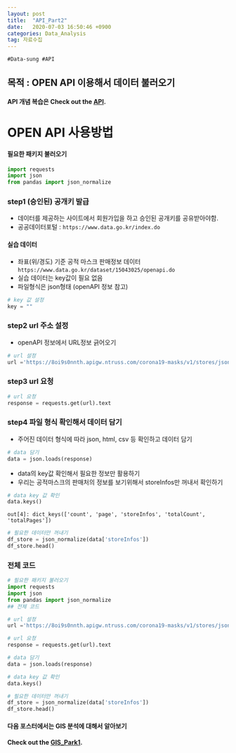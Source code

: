 ```yaml
---
layout: post
title:  "API_Part2"
date:   2020-07-03 16:50:46 +0900
categories: Data_Analysis
tag: 자료수집
---
```


`#Data-sung #API`

목적 : OPEN API 이용해서 데이터 불러오기 
---

#### API 개념 복습은 Check out the [API][A].

OPEN API 사용방법
===

#### 필요한 패키지 불러오기

```python
import requests
import json
from pandas import json_normalize
```
### step1  (승인된) 공개키 발급
  - 데이터를 제공하는 사이트에서 회원가입을 하고 승인된 공개키를 공유받아야함. 
  - 공공데이터포털 : `https://www.data.go.kr/index.do`

#### 실습 데이터 
- 좌표(위/경도) 기준 공적 마스크 판매정보 데이터
    `https://www.data.go.kr/dataset/15043025/openapi.do`
- 실습 데이터는 key값이 필요 없음
- 파일형식은 json형태 (openAPI 정보 참고)

```python
# key 값 설정
key = ""
```

### step2 url 주소 설정
- openAPI 정보에서 URL정보 긁어오기

```python
# url 설정
url ='https://8oi9s0nnth.apigw.ntruss.com/corona19-masks/v1/stores/json?page=1'
```

### step3 url 요청
```python
# url 요청
response = requests.get(url).text
```

### step4 파일 형식 확인해서 데이터 담기
- 주어진 데이터 형식에 따라 json, html, csv 등 확인하고 데이터 담기 

```python
# data 담기
data = json.loads(response)
```

- data의 key값 확인해서 필요한 정보만 활용하기
- 우리는 공적마스크의 판매처의 정보를 보기위해서 storeInfos만 꺼내서 확인하기

```python
# data key 값 확인
data.keys()
```
`out[4]: dict_keys(['count', 'page', 'storeInfos', 'totalCount', 'totalPages'])`

```python
# 필요한 데이터만 꺼내기
df_store = json_normalize(data['storeInfos'])
df_store.head()
```

### 전체 코드
```python
# 필요한 패키지 불러오기
import requests
import json
from pandas import json_normalize
## 전체 코드

# url 설정
url ='https://8oi9s0nnth.apigw.ntruss.com/corona19-masks/v1/stores/json?page=1'

# url 요청
response = requests.get(url).text

# data 담기
data = json.loads(response)

# data key 값 확인
data.keys()

# 필요한 데이터만 꺼내기
df_store = json_normalize(data['storeInfos'])
df_store.head()
```

#### 다음 포스터에서는 GIS 분석에 대해서 알아보기
#### Check out the [GIS_Park1][S].


[A]: https://data-ssung.github.io/data_analysis/2020/07/03/API/
[S]: https://data-ssung.github.io/data_analysis/2020/07/04/GIS/